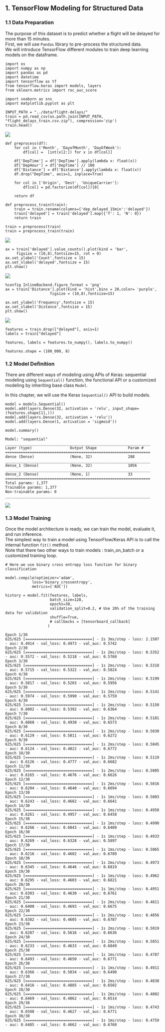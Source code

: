 ## **1. TensorFlow Modeling for Structured Data**

###  **1.1 Data Preparation**

The purpose of this dataset is to predict whether a flight will be delayed for more than 15 minutes. <br>
First, we will use `Pandas` library to pre-process the structured data. <br>
We will introduce TensorFlow different modules to train deep learning models on the dataframe.


```{python}
import os
import numpy as np
import pandas as pd
import datetime
import tensorflow as tf 
from tensorflow.keras import models, layers
from sklearn.metrics import roc_auc_score

import seaborn as sns
import matplotlib.pyplot as plt

INPUT_PATH = "../data/flight-delays/"
train = pd.read_csv(os.path.join(INPUT_PATH, "flight_delays_train.csv.zip"), compression='zip')
train.head()
```
![](data/flight-delays/train_head.png)

```{python}
def preprocess(df):
    for col in ('Month', 'DayofMonth', 'DayOfWeek'):
        df[col] =  [int(x[2:]) for x in df[col]]      
        
    df['DepTime'] = df['DepTime'].apply(lambda x: float(x))
    df['DepHour'] = df['DepTime'] // 100
    df['Distance'] = df['Distance'].apply(lambda x: float(x))
    df.drop("DepTime", axis=1, inplace=True)
    
    for col in ['Origin', 'Dest', 'UniqueCarrier']:
        df[col] = pd.factorize(df[col])[0]
    
    return df

def preprocess_train(train):
    train = train.rename(columns={'dep_delayed_15min':'delayed'})
    train['delayed'] = train['delayed'].map({'Y': 1, 'N': 0})
    return train
    
train = preprocess(train)
train = preprocess_train(train)
 ```
![](data/flight-delays/train_preprocess.png)

```{python}
ax = train['delayed'].value_counts().plot(kind = 'bar',
     figsize = (10,8),fontsize=15, rot = 0)
ax.set_ylabel('Count',fontsize = 15)
ax.set_xlabel('delayed',fontsize = 15)
plt.show()
```
![](data/flight-delays/label.png)

```{python}
%config InlineBackend.figure_format = 'png'
ax = train['Distance'].plot(kind = 'hist',bins = 20,color= 'purple',
                    figsize = (10,8),fontsize=15)

ax.set_ylabel('Frequency',fontsize = 15)
ax.set_xlabel('Distance',fontsize = 15)
plt.show()
```
![](data/flight-delays/distance.png)

```{python}
features = train.drop(["delayed"], axis=1)
labels = train["delayed"]

features, labels = features.to_numpy(), labels.to_numpy()
```
```
features.shape = (100_000, 8)
```

###  **1.2 Model Definition**

There are different ways of modeling using APIs of Keras: sequential modeling using `Sequential()` function, the functional API or a customized modeling by inheriting base class `Model`. <br>

In this chapter, we will use the Keras `Sequential()` API to build models. <br>

```{python}
model = models.Sequential()
model.add(layers.Dense(32, activation = 'relu', input_shape=(features.shape[1],)))
model.add(layers.Dense(32, activation = 'relu'))
model.add(layers.Dense(1, activation = 'sigmoid'))

model.summary()
```

```
Model: "sequential"
_________________________________________________________________
Layer (type)                 Output Shape              Param #   
=================================================================
dense (Dense)                (None, 32)                288       
_________________________________________________________________
dense_1 (Dense)              (None, 32)                1056      
_________________________________________________________________
dense_2 (Dense)              (None, 1)                 33        
=================================================================
Total params: 1,377
Trainable params: 1,377
Non-trainable params: 0
_________________________________________________________________
```

![](data/flight-delays/simple_input_and_output_model.png)

###  **1.3 Model Training**

Once the model architecture is ready, we can train the model, evaluate it, and run inference. <br>
The simplest way to train a model using TensorFlow/Keras API is to call the internal function `fit()` method. <br>
Note that there two other ways to train models : train_on_batch or a customized training loop. <br>

```{python}
# Here we use binary cross entropy loss function for binary classification

model.compile(optimizer='adam',
            loss='binary_crossentropy',
            metrics=['AUC'])

history = model.fit(features, labels,
                    batch_size=128,
                    epochs=30,
                    validation_split=0.2, # Use 20% of the training data for validation
                    shuffle=True,
                    # callbacks = [tensorboard_callback]
                   )
 ```
 ```
Epoch 1/30
625/625 [==============================] - 2s 3ms/step - loss: 2.1507 - auc: 0.4914 - val_loss: 0.4973 - val_auc: 0.5742
Epoch 2/30
625/625 [==============================] - 1s 2ms/step - loss: 0.5352 - auc: 0.5572 - val_loss: 0.5218 - val_auc: 0.5760
Epoch 3/30
625/625 [==============================] - 1s 2ms/step - loss: 0.5318 - auc: 0.5715 - val_loss: 0.5322 - val_auc: 0.5824
Epoch 4/30
625/625 [==============================] - 1s 2ms/step - loss: 0.5199 - auc: 0.5817 - val_loss: 0.5203 - val_auc: 0.5956
Epoch 5/30
625/625 [==============================] - 1s 2ms/step - loss: 0.5141 - auc: 0.5974 - val_loss: 0.5990 - val_auc: 0.5759
Epoch 6/30
625/625 [==============================] - 1s 2ms/step - loss: 0.5150 - auc: 0.6002 - val_loss: 0.5392 - val_auc: 0.6364
Epoch 7/30
625/625 [==============================] - 1s 2ms/step - loss: 0.5181 - auc: 0.6060 - val_loss: 0.4930 - val_auc: 0.6573
Epoch 8/30
625/625 [==============================] - 1s 2ms/step - loss: 0.5030 - auc: 0.6129 - val_loss: 0.5011 - val_auc: 0.6272
Epoch 9/30
625/625 [==============================] - 1s 2ms/step - loss: 0.5045 - auc: 0.6124 - val_loss: 0.4822 - val_auc: 0.6772
Epoch 10/30
625/625 [==============================] - 1s 2ms/step - loss: 0.5119 - auc: 0.6126 - val_loss: 0.4777 - val_auc: 0.6682
Epoch 11/30
625/625 [==============================] - 1s 2ms/step - loss: 0.5005 - auc: 0.6165 - val_loss: 0.4676 - val_auc: 0.6626
Epoch 12/30
625/625 [==============================] - 1s 2ms/step - loss: 0.5016 - auc: 0.6204 - val_loss: 0.4640 - val_auc: 0.6694
Epoch 13/30
625/625 [==============================] - 1s 1ms/step - loss: 0.5003 - auc: 0.6243 - val_loss: 0.4682 - val_auc: 0.6641
Epoch 14/30
625/625 [==============================] - 1s 1ms/step - loss: 0.4958 - auc: 0.6261 - val_loss: 0.4957 - val_auc: 0.6458
Epoch 15/30
625/625 [==============================] - 1s 1ms/step - loss: 0.4990 - auc: 0.6266 - val_loss: 0.6043 - val_auc: 0.6409
Epoch 16/30
625/625 [==============================] - 1s 1ms/step - loss: 0.4933 - auc: 0.6269 - val_loss: 0.6328 - val_auc: 0.5897
Epoch 17/30
625/625 [==============================] - 1s 1ms/step - loss: 0.5065 - auc: 0.6216 - val_loss: 0.4602 - val_auc: 0.6789
Epoch 18/30
625/625 [==============================] - 1s 2ms/step - loss: 0.4973 - auc: 0.6345 - val_loss: 0.4646 - val_auc: 0.6819
Epoch 19/30
625/625 [==============================] - 1s 1ms/step - loss: 0.4962 - auc: 0.6295 - val_loss: 0.4603 - val_auc: 0.6821
Epoch 20/30
625/625 [==============================] - 1s 1ms/step - loss: 0.4951 - auc: 0.6303 - val_loss: 0.4630 - val_auc: 0.6761
Epoch 21/30
625/625 [==============================] - 1s 2ms/step - loss: 0.4811 - auc: 0.6400 - val_loss: 0.4693 - val_auc: 0.6675
Epoch 22/30
625/625 [==============================] - 1s 2ms/step - loss: 0.4856 - auc: 0.6382 - val_loss: 0.4605 - val_auc: 0.6787
Epoch 23/30
625/625 [==============================] - 1s 2ms/step - loss: 0.5019 - auc: 0.6287 - val_loss: 0.5616 - val_auc: 0.6636
Epoch 24/30
625/625 [==============================] - 1s 2ms/step - loss: 0.5051 - auc: 0.6233 - val_loss: 0.4633 - val_auc: 0.6849
Epoch 25/30
625/625 [==============================] - 1s 1ms/step - loss: 0.4787 - auc: 0.6493 - val_loss: 0.4650 - val_auc: 0.6771
Epoch 26/30
625/625 [==============================] - 1s 1ms/step - loss: 0.4911 - auc: 0.6366 - val_loss: 0.5034 - val_auc: 0.6490
Epoch 27/30
625/625 [==============================] - 1s 2ms/step - loss: 0.4838 - auc: 0.6416 - val_loss: 0.4885 - val_auc: 0.6502
Epoch 28/30
625/625 [==============================] - 1s 2ms/step - loss: 0.4802 - auc: 0.6469 - val_loss: 0.4862 - val_auc: 0.6514
Epoch 29/30
625/625 [==============================] - 1s 1ms/step - loss: 0.4743 - auc: 0.6508 - val_loss: 0.4627 - val_auc: 0.6771
Epoch 30/30
625/625 [==============================] - 1s 1ms/step - loss: 0.4759 - auc: 0.6485 - val_loss: 0.4662 - val_auc: 0.6760
```
